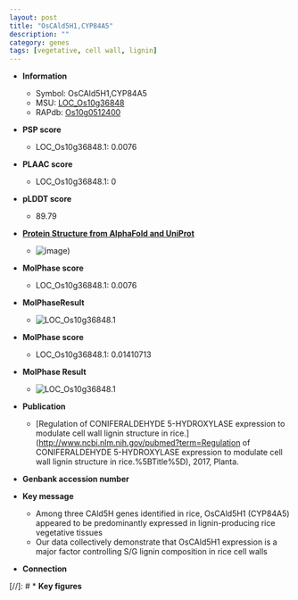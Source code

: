 ```yaml
---
layout: post
title: "OsCAld5H1,CYP84A5"
description: ""
category: genes
tags: [vegetative, cell wall, lignin]
---
```


* **Information**  
    + Symbol: OsCAld5H1,CYP84A5  
    + MSU: [LOC_Os10g36848](http://rice.plantbiology.msu.edu/cgi-bin/ORF_infopage.cgi?orf=LOC_Os10g36848)  
    + RAPdb: [Os10g0512400](http://rapdb.dna.affrc.go.jp/viewer/gbrowse_details/irgsp1?name=Os10g0512400)  

* **PSP score**  
    + LOC_Os10g36848.1: 0.0076 

* **PLAAC score**  
    + LOC_Os10g36848.1: 0 

* **pLDDT score**
    + 89.79

* **[Protein Structure from AlphaFold and UniProt](https://www.uniprot.org/uniprotkb/Q109F2/entry#structure)**
    + ![image](https://ricepsp.github.io/images/Q1/AF-Q109F2-F1.png))

* **MolPhase score**
    + LOC_Os10g36848.1: 0.0076

* **MolPhaseResult**
    + ![LOC_Os10g36848.1](https://ricepsp.github.io/pictures/LOC_Os10g/LOC_Os10g36848.1.png)

* **MolPhase score**
    + LOC_Os10g36848.1: 0.01410713

* **MolPhase Result**
    + ![LOC_Os10g36848.1](https://304243504.github.io/Pictures/LOC_Os10g/LOC_Os10g36848.1.png)

* **Publication**  
    + [Regulation of CONIFERALDEHYDE 5-HYDROXYLASE expression to modulate cell wall lignin structure in rice.](http://www.ncbi.nlm.nih.gov/pubmed?term=Regulation of CONIFERALDEHYDE 5-HYDROXYLASE expression to modulate cell wall lignin structure in rice.%5BTitle%5D), 2017, Planta.

* **Genbank accession number**  

* **Key message**  
    + Among three CAld5H genes identified in rice, OsCAld5H1 (CYP84A5) appeared to be predominantly expressed in lignin-producing rice vegetative tissues
    + Our data collectively demonstrate that OsCAld5H1 expression is a major factor controlling S/G lignin composition in rice cell walls

* **Connection**  

[//]: # * **Key figures**  



